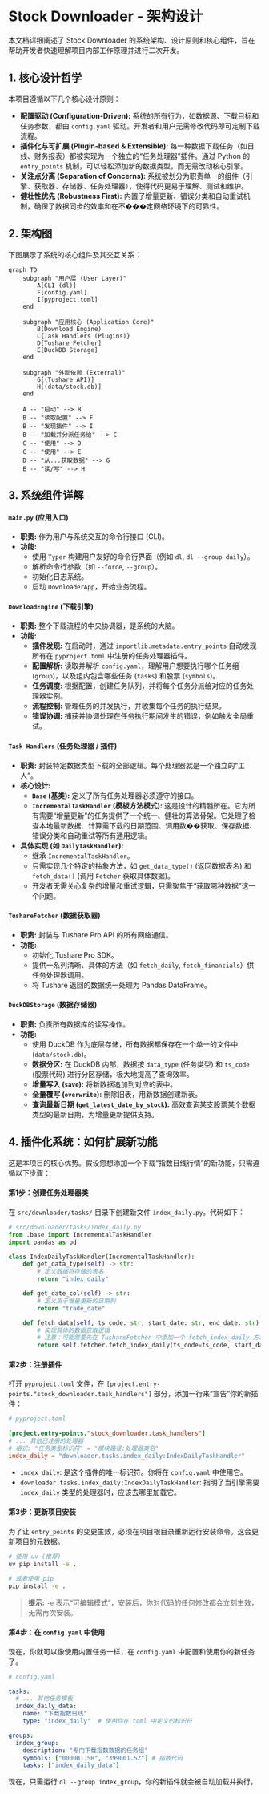 # Stock Downloader - 架构设计

本文档详细阐述了 Stock Downloader 的系统架构、设计原则和核心组件，旨在帮助开发者快速理解项目内部工作原理并进行二次开发。

## 1. 核心设计哲学

本项目遵循以下几个核心设计原则：

- **配置驱动 (Configuration-Driven):** 系统的所有行为，如数据源、下载目标和任务参数，都由 `config.yaml` 驱动。开发者和用户无需修改代码即可定制下载流程。
- **插件化与可扩展 (Plugin-based & Extensible):** 每一种数据下载任务（如日线、财务报表）都被实现为一个独立的“任务处理器”插件。通过 Python 的 `entry_points` 机制，可以轻松添加新的数据类型，而无需改动核心引擎。
- **关注点分离 (Separation of Concerns):** 系统被划分为职责单一的组件（引擎、获取器、存储器、任务处理器），使得代码更易于理解、测试和维护。
- **健壮性优先 (Robustness First):** 内置了增量更新、错误分类和自动重试机制，确保了数据同步的效率和在不���定网络环境下的可靠性。

## 2. 架构图

下图展示了系统的核心组件及其交互关系：

```mermaid
graph TD
    subgraph "用户层 (User Layer)"
        A[CLI (dl)]
        F[config.yaml]
        I[pyproject.toml]
    end

    subgraph "应用核心 (Application Core)"
        B(Download Engine)
        C{Task Handlers (Plugins)}
        D[Tushare Fetcher]
        E[DuckDB Storage]
    end

    subgraph "外部依赖 (External)"
        G[(Tushare API)]
        H[(data/stock.db)]
    end

    A -- "启动" --> B
    B -- "读取配置" --> F
    B -- "发现插件" --> I
    B -- "加载并分派任务给" --> C
    C -- "使用" --> D
    C -- "使用" --> E
    D -- "从...获取数据" --> G
    E -- "读/写" --> H
```

## 3. 系统组件详解

#### `main.py` (应用入口)

- **职责:** 作为用户与系统交互的命令行接口 (CLI)。
- **功能:**
    - 使用 `Typer` 构建用户友好的命令行界面（例如 `dl`, `dl --group daily`）。
    - 解析命令行参数（如 `--force`, `--group`）。
    - 初始化日志系统。
    - 启动 `DownloaderApp`，开始业务流程。

#### `DownloadEngine` (下载引擎)

- **职责:** 整个下载流程的中央协调器，是系统的大脑。
- **功能:**
    - **插件发现:** 在启动时，通过 `importlib.metadata.entry_points` 自动发现所有在 `pyproject.toml` 中注册的任务处理器插件。
    - **配置解析:** 读取并解析 `config.yaml`，理解用户想要执行哪个任务组 (`group`)，以及组内包含哪些任务 (`tasks`) 和股票 (`symbols`)。
    - **任务调度:** 根据配置，创建任务队列，并将每个任务分派给对应的任务处理器实例。
    - **流程控制:** 管理任务的并发执行，并收集每个任务的执行结果。
    - **错误协调:** 捕获并协调处理在任务执行期间发生的错误，例如触发全局重试。

#### `Task Handlers` (任务处理器 / 插件)

- **职责:** 封装特定数据类型下载的全部逻辑。每个处理器就是一个独立的“工人”。
- **核心设计:**
    - **`Base` (基类):** 定义了所有任务处理器必须遵守的接口。
    - **`IncrementalTaskHandler` (模板方法模式):** 这是设计的精髓所在。它为所有需要“增量更新”的任务提供了一个统一、健壮的算法骨架。它处理了检查本地最新数据、计算需下载的日期范围、调用数��获取、保存数据、错误分类和自动重试等所有通用逻辑。
- **具体实现 (如 `DailyTaskHandler`):**
    - 继承 `IncrementalTaskHandler`。
    - 只需实现几个特定的抽象方法，如 `get_data_type()` (返回数据表名) 和 `fetch_data()` (调用 `Fetcher` 获取具体数据)。
    - 开发者无需关心复杂的增量和重试逻辑，只需聚焦于“获取哪种数据”这一个问题。

#### `TushareFetcher` (数据获取器)

- **职责:** 封装与 Tushare Pro API 的所有网络通信。
- **功能:**
    - 初始化 Tushare Pro SDK。
    - 提供一系列清晰、具体的方法（如 `fetch_daily`, `fetch_financials`）供任务处理器调用。
    - 将 Tushare 返回的数据统一处理为 Pandas DataFrame。

#### `DuckDBStorage` (数据存储器)

- **职责:** 负责所有数据库的读写操作。
- **功能:**
    - 使用 DuckDB 作为底层存储，所有数据都保存在一个单一的文件中 (`data/stock.db`)。
    - **数据分区:** 在 DuckDB 内部，数据按 `data_type` (任务类型) 和 `ts_code` (股票代码) 进行分区存储，极大地提高了查询效率。
    - **增量写入 (`save`):** 将新数据追加到对应的表中。
    - **全量覆写 (`overwrite`):** 删除旧表，用新数据创建新表。
    - **查询最新日期 (`get_latest_date_by_stock`):** 高效查询某支股票某个数据类型的最新日期，为增量更新提供支持。

## 4. 插件化系统：如何扩展新功能

这是本项目的核心优势。假设您想添加一个下载“指数日线行情”的新功能，只需遵循以下步骤：

#### 第1步：创建任务处理器类

在 `src/downloader/tasks/` 目录下创建新文件 `index_daily.py`。代码如下：

```python
# src/downloader/tasks/index_daily.py
from .base import IncrementalTaskHandler
import pandas as pd

class IndexDailyTaskHandler(IncrementalTaskHandler):
    def get_data_type(self) -> str:
        # 定义数据将存储的表名
        return "index_daily"

    def get_date_col(self) -> str:
        # 定义用于增量更新的日期列
        return "trade_date"

    def fetch_data(self, ts_code: str, start_date: str, end_date: str) -> pd.DataFrame:
        # 实现具体的数据获取逻辑
        # 注意：可能需要先在 TushareFetcher 中添加一个 fetch_index_daily 方法
        return self.fetcher.fetch_index_daily(ts_code=ts_code, start_date=start_date, end_date=end_date)
```

#### 第2步：注册插件

打开 `pyproject.toml` 文件，在 `[project.entry-points."stock_downloader.task_handlers"]` 部分，添加一行来“宣告”你的新插件：

```toml
# pyproject.toml

[project.entry-points."stock_downloader.task_handlers"]
# ... 其他已注册的处理器
# 格式: "任务类型标识符" = "模块路径:处理器类名"
index_daily = "downloader.tasks.index_daily:IndexDailyTaskHandler"
```
- `index_daily`: 是这个插件的唯一标识符。你将在 `config.yaml` 中使用它。
- `downloader.tasks.index_daily:IndexDailyTaskHandler`: 指明了当引擎需要 `index_daily` 类型的处理器时，应该去哪里加载它。

#### 第3步：更新项目安装

为了让 `entry_points` 的变更生效，必须在项目根目录重新运行安装命令。这会更新项目的元数据。

```bash
# 使用 uv (推荐)
uv pip install -e .

# 或者使用 pip
pip install -e .
```
> **提示:** `-e` 表示“可编辑模式”，安装后，你对代码的任何修改都会立刻生效，无需再次安装。

#### 第4步：在 `config.yaml` 中使用

现在，你就可以像使用内置任务一样，在 `config.yaml` 中配置和使用你的新任务了。

```yaml
# config.yaml

tasks:
  # ... 其他任务模板
  index_daily_data:
    name: "下载指数日线"
    type: "index_daily"  # 使用你在 toml 中定义的标识符

groups:
  index_group:
    description: "专门下载指数数据的任务组"
    symbols: ["000001.SH", "399001.SZ"] # 指数代码
    tasks: ["index_daily_data"]
```

现在，只需运行 `dl --group index_group`，你的新插件就会被自动加载并执行。
